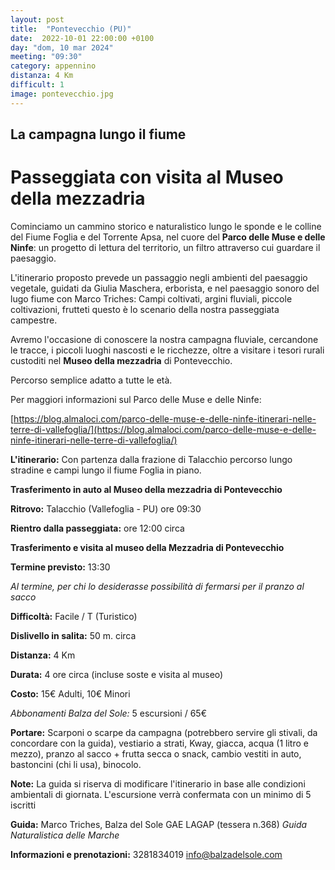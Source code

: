```yaml
---
layout: post
title:  "Pontevecchio (PU)"
date:  2022-10-01 22:00:00 +0100
day: "dom, 10 mar 2024"
meeting: "09:30"
category: appennino
distanza: 4 Km
difficult: 1
image: pontevecchio.jpg
---
```


## La campagna lungo il fiume

# Passeggiata con visita al Museo della mezzadria

Cominciamo un cammino storico e naturalistico lungo le sponde e le colline del Fiume Foglia e del Torrente Apsa, nel cuore del **Parco delle Muse e delle Ninfe**: un progetto di lettura del territorio, un filtro attraverso cui guardare il paesaggio.

L'itinerario proposto prevede un passaggio negli ambienti del paesaggio vegetale, guidati da Giulia Maschera, erborista, e nel paesaggio sonoro del lugo fiume con Marco Triches: Campi coltivati, argini fluviali, piccole coltivazioni, frutteti questo è lo scenario della nostra passeggiata campestre.

Avremo l'occasione di conoscere la nostra campagna fluviale, cercandone le tracce, i piccoli luoghi nascosti e le ricchezze, oltre a visitare i tesori rurali custoditi nel **Museo della mezzadria** di Pontevecchio.

Percorso semplice adatto a tutte le età.

Per maggiori informazioni sul Parco delle Muse e delle Ninfe: 

[https://blog.almaloci.com/parco-delle-muse-e-delle-ninfe-itinerari-nelle-terre-di-vallefoglia/](https://blog.almaloci.com/parco-delle-muse-e-delle-ninfe-itinerari-nelle-terre-di-vallefoglia/)


**L'itinerario:** Con partenza dalla frazione di Talacchio percorso lungo stradine e campi lungo il fiume Foglia in piano.

**Trasferimento in auto al Museo della mezzadria di Pontevecchio**

**Ritrovo:** Talacchio (Vallefoglia - PU) ore 09:30

**Rientro dalla passeggiata:** ore 12:00 circa 

**Trasferimento e visita al museo della Mezzadria di Pontevecchio**

**Termine previsto:** 13:30

*Al termine, per chi lo desiderasse possibilità di fermarsi per il pranzo al sacco*

**Difficoltà:** Facile / T (Turistico)

**Dislivello in salita:**  50 m. circa

**Distanza:** 4 Km 

**Durata:** 4 ore circa (incluse soste e visita al museo)

**Costo:** 15€ Adulti, 10€ Minori

*Abbonamenti Balza del Sole:* 5 escursioni / 65€

**Portare:** Scarponi o scarpe da campagna (potrebbero servire gli stivali, da concordare con la guida), vestiario a strati, Kway, giacca, acqua (1 litro e mezzo), pranzo al sacco + frutta secca o snack, cambio vestiti in auto, bastoncini (chi li usa), binocolo. 

**Note:** La guida si riserva di modificare l'itinerario in base alle condizioni ambientali di giornata. L'escursione verrà confermata con un minimo di 5 iscritti

**Guida:** Marco Triches, Balza del Sole GAE LAGAP (tessera n.368)
*Guida Naturalistica delle Marche*

**Informazioni e prenotazioni:** 3281834019 info@balzadelsole.com
